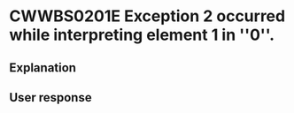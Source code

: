 # CWWBS0201E Exception 2 occurred while interpreting element 1 in ''0''.

## Explanation

## User response
